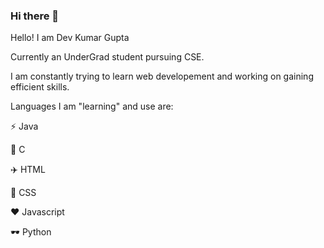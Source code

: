 ### Hi there 👋

<!--
**Krazy-coder4/Krazy-coder4** is a ✨ _special_ ✨ repository because its `README.md` (this file) appears on your GitHub profile.

Here are some ideas to get you started:

- 🔭 I’m currently working on ...
- 🌱 I’m currently learning ...
- 👯 I’m looking to collaborate on ...
- 🤔 I’m looking for help with ...
- 💬 Ask me about ...
- 📫 How to reach me: ...
- 😄 Pronouns: ...
- ⚡ Fun fact: ...
-->

Hello! I am Dev Kumar Gupta 

Currently an UnderGrad student pursuing CSE.

I am constantly trying to learn web developement and working on gaining efficient skills.

Languages I am "learning" and use are:

:zap: Java
  
:book: C

:airplane: HTML 
 
:guitar: CSS
  
:heart: Javascript

:dark_sunglasses: Python

<br>
<!--

<a href="https://github.com/DevGupta-ikr">
  <img align="center" src="https://github-readme-stats.vercel.app/api/top-langs/?username=DevGupta-ikr&theme=dracula&line_langs_below=1" />
</a>
<a href="https://github.com/DevGupta-ikr">
 <img align="center" src="https://github-readme-stats.vercel.app/api?username=DevGupta-ikr&show_icons=true&theme=dracula&line_height=27" alt="STATS"/>
</a>

-->
